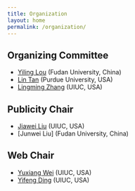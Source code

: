 ```yaml
---
title: Organization
layout: home
permalink: /organization/
---
```


## Organizing Committee

* [Yiling Lou](https://yilinglou.github.io/) (Fudan University, China)
* [Lin Tan](https://www.cs.purdue.edu/homes/lintan/) (Purdue University, USA)
* [Lingming Zhang](http://lingming.cs.illinois.edu/) (UIUC, USA)

## Publicity Chair
* [Jiawei Liu](https://jiawei-site.github.io/) (UIUC, USA)
* [Junwei Liu] (Fudan University, China)

## Web Chair

* [Yuxiang Wei](https://yuxiang.cs.illinois.edu/) (UIUC, USA)
* [Yifeng Ding](https://natedingyifeng.github.io/) (UIUC, USA)
